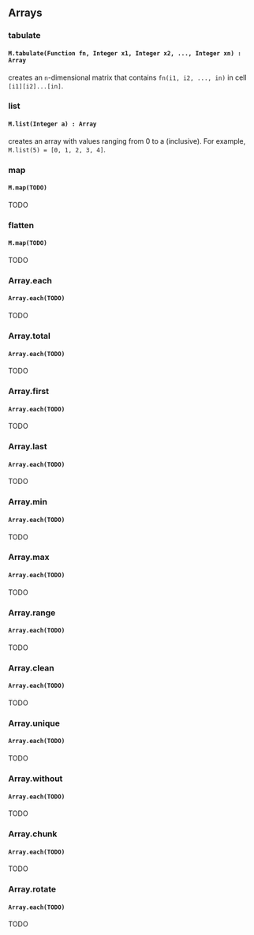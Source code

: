 ## Arrays


### tabulate

#### `M.tabulate(Function fn, Integer x1, Integer x2, ..., Integer xn) : Array`
creates an `n`-dimensional matrix that contains `fn(i1, i2, ..., in)` in cell `[i1][i2]...[in]`.


### list

#### `M.list(Integer a) : Array`
creates an array with values ranging from 0 to a (inclusive).
For example, `M.list(5) = [0, 1, 2, 3, 4]`.


### map

#### `M.map(TODO)`
TODO


### flatten

#### `M.map(TODO)`
TODO


### Array.each

#### `Array.each(TODO)`
TODO


### Array.total

#### `Array.each(TODO)`
TODO


### Array.first

#### `Array.each(TODO)`
TODO


### Array.last

#### `Array.each(TODO)`
TODO


### Array.min

#### `Array.each(TODO)`
TODO


### Array.max

#### `Array.each(TODO)`
TODO


### Array.range

#### `Array.each(TODO)`
TODO


### Array.clean

#### `Array.each(TODO)`
TODO


### Array.unique

#### `Array.each(TODO)`
TODO


### Array.without

#### `Array.each(TODO)`
TODO


### Array.chunk

#### `Array.each(TODO)`
TODO


### Array.rotate

#### `Array.each(TODO)`
TODO
